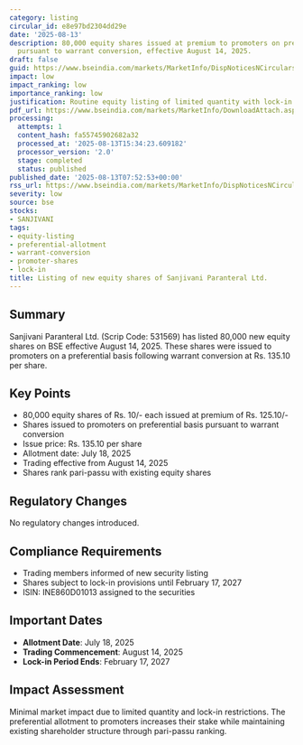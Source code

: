 ```yaml
---
category: listing
circular_id: e8e97bd2304dd29e
date: '2025-08-13'
description: 80,000 equity shares issued at premium to promoters on preferential basis
  pursuant to warrant conversion, effective August 14, 2025.
draft: false
guid: https://www.bseindia.com/markets/MarketInfo/DispNoticesNCirculars.aspx?Noticeid={6FB99EC1-DCE3-43AB-9777-6DDED2D95C05}&noticeno=20250813-4&dt=08/13/2025&icount=4&totcount=65&flag=0
impact: low
impact_ranking: low
importance_ranking: low
justification: Routine equity listing of limited quantity with lock-in provisions
pdf_url: https://www.bseindia.com/markets/MarketInfo/DownloadAttach.aspx?id=20250813-4&attachedId=
processing:
  attempts: 1
  content_hash: fa55745902682a32
  processed_at: '2025-08-13T15:34:23.609182'
  processor_version: '2.0'
  stage: completed
  status: published
published_date: '2025-08-13T07:52:53+00:00'
rss_url: https://www.bseindia.com/markets/MarketInfo/DispNoticesNCirculars.aspx?Noticeid={6FB99EC1-DCE3-43AB-9777-6DDED2D95C05}&noticeno=20250813-4&dt=08/13/2025&icount=4&totcount=65&flag=0
severity: low
source: bse
stocks:
- SANJIVANI
tags:
- equity-listing
- preferential-allotment
- warrant-conversion
- promoter-shares
- lock-in
title: Listing of new equity shares of Sanjivani Paranteral Ltd.
---
```


## Summary

Sanjivani Paranteral Ltd. (Scrip Code: 531569) has listed 80,000 new equity shares on BSE effective August 14, 2025. These shares were issued to promoters on a preferential basis following warrant conversion at Rs. 135.10 per share.

## Key Points

- 80,000 equity shares of Rs. 10/- each issued at premium of Rs. 125.10/-
- Shares issued to promoters on preferential basis pursuant to warrant conversion
- Issue price: Rs. 135.10 per share
- Allotment date: July 18, 2025
- Trading effective from August 14, 2025
- Shares rank pari-passu with existing equity shares

## Regulatory Changes

No regulatory changes introduced.

## Compliance Requirements

- Trading members informed of new security listing
- Shares subject to lock-in provisions until February 17, 2027
- ISIN: INE860D01013 assigned to the securities

## Important Dates

- **Allotment Date**: July 18, 2025
- **Trading Commencement**: August 14, 2025
- **Lock-in Period Ends**: February 17, 2027

## Impact Assessment

Minimal market impact due to limited quantity and lock-in restrictions. The preferential allotment to promoters increases their stake while maintaining existing shareholder structure through pari-passu ranking.